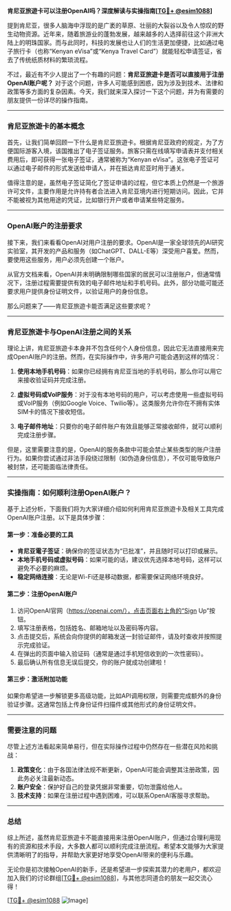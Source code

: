 **肯尼亚旅遊卡可以注册OpenAI吗？深度解读与实操指南[[TG💪+ @esim1088](https://t.me/s/esim1088)]**

提到肯尼亚，很多人脑海中浮现的是广袤的草原、壮丽的大裂谷以及令人惊叹的野生动物资源。近年来，随着旅游业的蓬勃发展，越来越多的人选择前往这个非洲大陆上的明珠国家。而与此同时，科技的发展也让人们的生活更加便捷，比如通过电子旅行卡（也称“Kenyan eVisa”或“Kenya Travel Card”）就能轻松申请签证，省去了传统纸质材料的繁琐流程。

不过，最近有不少人提出了一个有趣的问题：**肯尼亚旅遊卡是否可以直接用于注册OpenAI账户呢？** 对于这个问题，许多人可能感到困惑，因为涉及到技术、法律和政策等多方面的复杂因素。今天，我们就来深入探讨一下这个问题，并为有需要的朋友提供一份详尽的操作指南。

---

### 肯尼亚旅遊卡的基本概念

首先，让我们简单回顾一下什么是肯尼亚旅遊卡。根据肯尼亚政府的规定，为了方便国际游客入境，该国推出了电子签证服务。旅客只需在线填写申请表并支付相关费用后，即可获得一张电子签证，通常被称为“Kenyan eVisa”。这张电子签证可以通过电子邮件的形式发送给申请人，并在抵达肯尼亚时用于通关。

值得注意的是，虽然电子签证简化了签证申请的过程，但它本质上仍然是一个旅游许可文件，主要作用是允许持有者合法进入肯尼亚境内进行短期访问。因此，它并不能被视为其他用途的凭证，比如银行开户或者申请某些特定服务。

---

### OpenAI账户的注册要求

接下来，我们来看看OpenAI对用户注册的要求。OpenAI是一家全球领先的AI研究实验室，其开发的产品和服务（如ChatGPT、DALL-E等）深受用户喜爱。然而，要使用这些服务，用户必须先创建一个账户。

从官方文档来看，OpenAI并未明确限制哪些国家的居民可以注册账户，但通常情况下，注册过程需要提供有效的电子邮件地址和手机号码。此外，部分功能可能还要求用户提供身份证明文件，以验证用户的身份信息。

那么问题来了——肯尼亚旅遊卡能否满足这些要求呢？

---

### 肯尼亚旅遊卡与OpenAI注册之间的关系

理论上讲，肯尼亚旅遊卡本身并不包含任何个人身份信息，因此它无法直接用来完成OpenAI账户的注册。然而，在实际操作中，许多用户可能会遇到这样的情况：

1. **使用本地手机号码**：如果你已经拥有肯尼亚当地的手机号码，那么你可以用它来接收验证码并完成注册。
   
2. **虚拟号码或VoIP服务**：对于没有本地号码的用户，可以考虑使用一些虚拟号码或VoIP服务（例如Google Voice、Twilio等）。这类服务允许你在不拥有实体SIM卡的情况下接收短信。

3. **电子邮件地址**：只要你的电子邮件账户有效且能够正常接收邮件，就可以顺利完成注册步骤。

但是，这里需要注意的是，OpenAI的服务条款中可能会禁止某些类型的账户注册行为。如果你尝试通过非法手段绕过限制（如伪造身份信息），不仅可能导致账户被封禁，还可能面临法律责任。

---

### 实操指南：如何顺利注册OpenAI账户？

基于上述分析，下面我们将为大家详细介绍如何利用肯尼亚旅遊卡及相关工具完成OpenAI账户注册。以下是具体步骤：

#### 第一步：准备必要的工具
- **肯尼亚電子签证**：确保你的签证状态为“已批准”，并且随时可以打印或展示。
- **本地手机号码或虚拟号码**：如果可能的话，建议优先选择本地号码，这样可以避免不必要的麻烦。
- **稳定网络连接**：无论是Wi-Fi还是移动数据，都需要保证网络环境良好。

#### 第二步：注册OpenAI账户
1. 访问OpenAI官网（https://openai.com/），点击页面右上角的“Sign Up”按钮。
2. 填写注册表格，包括姓名、邮箱地址以及密码等内容。
3. 点击提交后，系统会向你提供的邮箱发送一封验证邮件，请及时查收并按照提示完成验证。
4. 在弹出的页面中输入验证码（通常是通过手机短信收到的一次性密码）。
5. 最后确认所有信息无误后提交，你的账户就成功创建啦！

#### 第三步：激活附加功能
如果你希望进一步解锁更多高级功能，比如API调用权限，则需要完成额外的身份验证步骤。这通常包括上传身份证件扫描件或其他形式的身份证明文件。

---

### 需要注意的问题

尽管上述方法看起来简单易行，但在实际操作过程中仍然存在一些潜在风险和挑战：

1. **政策变化**：由于各国法律法规不断更新，OpenAI可能会调整其注册政策，因此务必关注最新动态。
2. **账户安全**：保护好自己的登录凭据非常重要，切勿泄露给他人。
3. **技术支持**：如果在注册过程中遇到困难，可以联系OpenAI客服寻求帮助。

---

### 总结

综上所述，虽然肯尼亚旅遊卡不能直接用来注册OpenAI账户，但通过合理利用现有的资源和技术手段，大多数人都可以顺利完成注册流程。希望本文能够为大家提供清晰明了的指导，并帮助大家更好地享受OpenAI带来的便利与乐趣。

无论你是初次接触OpenAI的新手，还是希望进一步探索其潜力的老用户，都欢迎加入我们的讨论群组[[TG💪+ @esim1088](https://t.me/s/esim1088)]，与其他志同道合的朋友一起交流心得！

[[TG💪+ @esim1088](https://t.me/s/esim1088) ![Image](https://i.postimg.cc/4NQfJmqS/Snipaste-2025-05-13-00-14-12.png)]